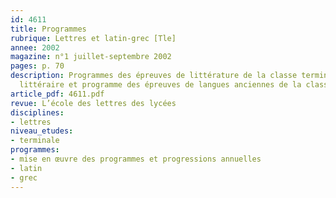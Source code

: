 ```yaml
---
id: 4611
title: Programmes
rubrique: Lettres et latin-grec [Tle]
annee: 2002
magazine: n°1 juillet-septembre 2002
pages: p. 70
description: Programmes des épreuves de littérature de la classe terminale de la série
  littéraire et programme des épreuves de langues anciennes de la classe terminale.
article_pdf: 4611.pdf
revue: L’école des lettres des lycées
disciplines:
- lettres
niveau_etudes:
- terminale
programmes:
- mise en œuvre des programmes et progressions annuelles
- latin
- grec
---
```

